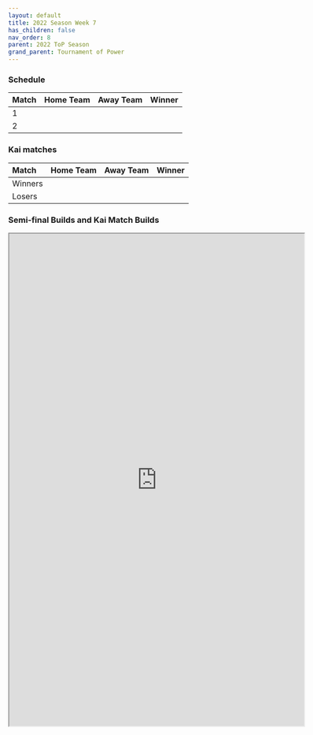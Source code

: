 ```yaml
---
layout: default
title: 2022 Season Week 7
has_children: false
nav_order: 8
parent: 2022 ToP Season
grand_parent: Tournament of Power
---
```


### Schedule

| Match | Home Team | Away Team | Winner |
|:------|:----------|:----------|:-------|
| 1     |           |           |        |
| 2     |           |           |        | 


### Kai matches

| Match   | Home Team | Away Team | Winner |
|:--------|:----------|:----------|:-------|
| Winners |           |           |        |
| Losers  |           |           |        |


### Semi-final Builds and Kai Match Builds

<iframe width=600 height=1000 scrolling="yes" src="https://docs.google.com/document/d/e/2PACX-1vTNcUJ-uQ8iCANDtz5idp13xagJ76lr3FvE7BVzg3zWvxWeNV1NBXjMsTu6sBhj0GBN-oSTG6TI_gjc/pub?embedded=true"></iframe>



